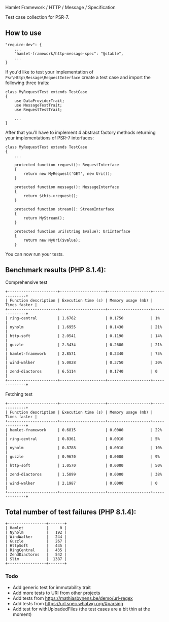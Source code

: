 Hamlet Framework / HTTP / Message / Specification

Test case collection for PSR-7.

## How to use

```
"require-dev": {
    ...
    "hamlet-framework/http-message-spec": "@stable",
    ...
}
```

If you'd like to test your implementation of `Psr\Http\Message\RequestInterface` create a test case and import the following three traits:

```
class MyRequestTest extends TestCase
{
    use DataProviderTrait;
    use MessageTestTrait;
    use RequestTestTrait;

    ...
}
```

After that you'll have to implement 4 abstract factory methods returning your implementations of PSR-7 interfaces:

```
class MyRequestTest extends TestCase
{
    ...
    
    protected function request(): RequestInterface
    {
        return new MyRequest('GET', new Uri());
    }

    protected function message(): MessageInterface
    {
        return $this->request();
    }

    protected function stream(): StreamInterface
    {
        return MyStream();
    }

    protected function uri(string $value): UriInterface
    {
        return new MyUri($value);
    }
```

You can now run your tests.

## Benchmark results (PHP 8.1.4):

Comprehensive test

    +----------------------+--------------------+-------------------+--------------+
    | Function description | Execution time (s) | Memory usage (mb) | Times faster |
    +----------------------+--------------------+-------------------+--------------+
    | ring-central         | 1.6762             | 0.1750            | 1%           |
    | nyholm               | 1.6955             | 0.1430            | 21%          |
    | http-soft            | 2.0541             | 0.1190            | 14%          |
    | guzzle               | 2.3434             | 0.2680            | 21%          |
    | hamlet-framework     | 2.8571             | 0.2340            | 75%          |
    | wind-walker          | 5.0028             | 0.3750            | 30%          |
    | zend-diactoros       | 6.5114             | 0.1740            | 0            |
    +----------------------+--------------------+-------------------+--------------+

Fetching test

    +----------------------+--------------------+-------------------+--------------+
    | Function description | Execution time (s) | Memory usage (mb) | Times faster |
    +----------------------+--------------------+-------------------+--------------+
    | hamlet-framework     | 0.6815             | 0.0000            | 22%          |
    | ring-central         | 0.8361             | 0.0010            | 5%           |
    | nyholm               | 0.8788             | 0.0010            | 10%          |
    | guzzle               | 0.9670             | 0.0000            | 9%           |
    | http-soft            | 1.0570             | 0.0000            | 50%          |
    | zend-diactoros       | 1.5899             | 0.0000            | 38%          |
    | wind-walker          | 2.1987             | 0.0000            | 0            |
    +----------------------+--------------------+-------------------+--------------+


## Total number of test failures (PHP 8.1.4):

    +-----------------+-------+
    | Hamlet          |     0 |
    | Nyholm          |   192 |
    | WindWalker      |   244 |
    | Guzzle          |   267 |
    | HttpSoft        |   435 |
    | RingCentral     |   435 |
    | ZendDiactoros   |   542 |
    | Slim            |  1387 |
    +-----------------+-------+

### Todo

- Add generic test for immutability trait
- Add more tests to URI from other projects
- Add tests from https://mathiasbynens.be/demo/url-regex
- Add tests from https://url.spec.whatwg.org/#parsing
- Add test for withUploadedFiles (the test cases are a bit thin at the moment)